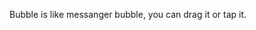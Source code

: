 Bubble is like messanger bubble, you can drag it or tap it.

<blockquote class="imgur-embed-pub" lang="en" data-id="YpSwnM1"><a href="//imgur.com/YpSwnM1"></a></blockquote><script async src="//s.imgur.com/min/embed.js" charset="utf-8"></script>

